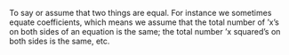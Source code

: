 To say or assume that two things are equal. For instance we sometimes
equate coefficients, which means we assume that the total number of ’x’s
on both sides of an equation is the same; the total number ’x squared’s
on both sides is the same, etc.
